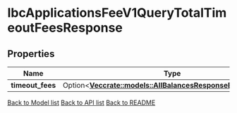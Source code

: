 # IbcApplicationsFeeV1QueryTotalTimeoutFeesResponse

## Properties

Name | Type | Description | Notes
------------ | ------------- | ------------- | -------------
**timeout_fees** | Option<[**Vec<crate::models::AllBalancesResponseBalancesInner>**](AllBalances_response_balances_inner.md)> |  | [optional]

[Back to Model list](../README.md#documentation-for-models) [Back to API list](../README.md#documentation-for-api-endpoints) [Back to README](../README.md)


